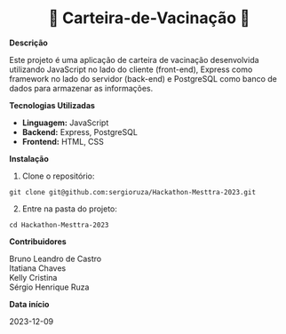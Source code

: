 # <h1 align="center">💉 Carteira-de-Vacinação 💉</h1>

**Descrição**

Este projeto é uma aplicação de carteira de vacinação desenvolvida utilizando JavaScript no lado do cliente (front-end), Express como framework no lado do servidor (back-end) e PostgreSQL como banco de dados para armazenar as informações.

**Tecnologias Utilizadas**

* **Linguagem:** JavaScript
* **Backend:** Express, PostgreSQL
* **Frontend:** HTML, CSS

**Instalação**

1. Clone o repositório:

```
git clone git@github.com:sergioruza/Hackathon-Mesttra-2023.git
```

2. Entre na pasta do projeto:

```
cd Hackathon-Mesttra-2023
```

**Contribuidores**

Bruno Leandro de Castro  
Itatiana Chaves  
Kelly Cristina  
Sérgio Henrique Ruza 

**Data início**

2023-12-09
